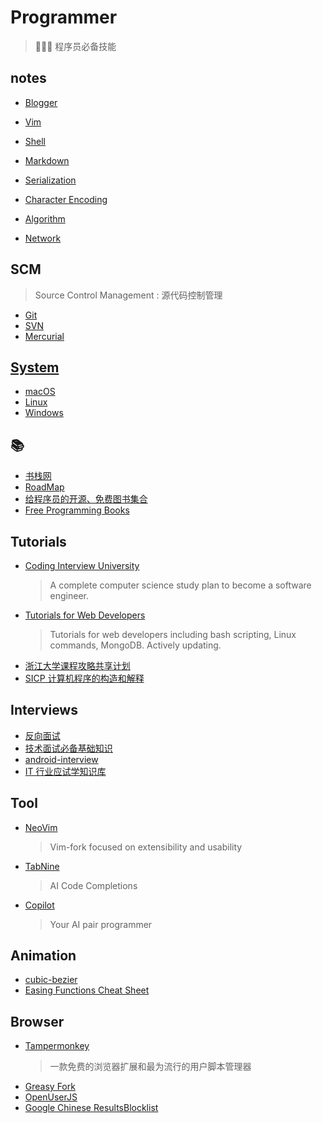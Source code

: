 # Programmer
> 👨🏻‍💻 程序员必备技能

## notes

- [Blogger](notes/Blogger.md)
- [Vim](notes/Vim.md)
- [Shell](notes/Shell.md)
- [Markdown](notes/Markdown.md)
- [Serialization](notes/Serialization.md)
- [Character Encoding](notes/CharacterEncoding.md)

- [Algorithm](Algorithm/README.md)
- [Network](Network/README.md)

## SCM
> Source Control Management : 源代码控制管理

- [Git](SCM/Git.md)
- [SVN](SCM/SVN.md)
- [Mercurial](SCM/Mercurial.md)

## [System](System/README.md)

- [macOS](System/macOS.md)
- [Linux](System/Linux/README.md)
- [Windows](System/Windows.md)

## 📚

- [书栈网](https://www.bookstack.cn/)
- [RoadMap](https://github.com/xx-zh/xx-zh-roadmap)
- [给程序员的开源、免费图书集合](https://github.com/waylau/books-collection)
- [Free Programming Books](https://github.com/EbookFoundation/free-programming-books)

## Tutorials

- [Coding Interview University](https://github.com/jwasham/coding-interview-university)
    > A complete computer science study plan to become a software engineer.
- [Tutorials for Web Developers](https://github.com/StevenSLXie/Tutorials-for-Web-Developers)
    > Tutorials for web developers including bash scripting, Linux commands, MongoDB. Actively updating.
- [浙江大学课程攻略共享计划](https://github.com/QSCTech/zju-icicles)
- [SICP 计算机程序的构造和解释](https://github.com/DeathKing/Learning-SICP)

## Interviews

- [反向面试](https://github.com/yifeikong/reverse-interview-zh)
- [技术面试必备基础知识](https://github.com/CyC2018/CS-Notes)
- [android-interview](https://github.com/guoxiaoxing/android-interview)
- [IT 行业应试学知识库](https://github.com/apachecn/Interview)

## Tool

- [NeoVim](https://github.com/neovim/neovim)
    > Vim-fork focused on extensibility and usability
- [TabNine](https://github.com/codota/TabNine)
    > AI Code Completions
- [Copilot](https://github.com/features/copilot)
    > Your AI pair programmer

## Animation

- [cubic-bezier](http://cubic-bezier.com)
- [Easing Functions Cheat Sheet](https://github.com/ai/easings.net)

## Browser

- [Tampermonkey](https://www.tampermonkey.net/)
    > 一款免费的浏览器扩展和最为流行的用户脚本管理器
- [Greasy Fork](https://greasyfork.org/zh-CN)
- [OpenUserJS](https://openuserjs.org/)
- [Google Chinese ResultsBlocklist](https://github.com/cobaltdisco/Google-Chinese-Results-Blocklist)